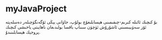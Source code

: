 # myJavaProject
بۇ كىچىك ئائىلە كىرىم-چىقىمىنى ھېسابلىغۇچ بولۇپ، جاۋانى يېڭى ئۆگەنگۈچىلەر دەسلەپتە ئۆز سەۋىيىسىنى ئاشۇرۇش ئۈچۈن سىناپ باقسا بولىدىغان ناھايىتى ياخىشى كىچىك پروجېك ھېسابلىنىدۇ.
